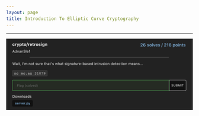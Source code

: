 ```yaml
---
layout: page
title: Introduction To Elliptic Curve Cryptography
---
```

<hr/>

![ECC Intro](/assets/img/ctfImages/2021/redpwn2021/img1.png)
